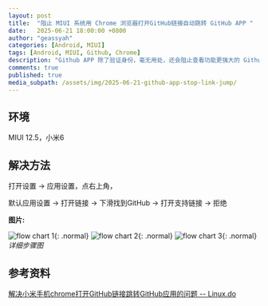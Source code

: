 ```yaml
---
layout: post
title:  "阻止 MIUI 系统用 Chrome 浏览器打开GitHub链接自动跳转 GitHub APP "
date:   2025-06-21 18:00:00 +0800
author: "geassyah"
categories: [Android, MIUI]
tags: [Android, MIUI, Github, Chrome]
description: "Github APP 除了验证身份，毫无用处，还会阻止查看功能更强大的 Github 网页页面，必须解决这个问题"
comments: true
published: true
media_subpath: /assets/img/2025-06-21-github-app-stop-link-jump/
---
```


## 环境

MIUI 12.5，小米6

## 解决方法

打开设置 -> 应用设置，点右上角， 

默认应用设置 -> 打开链接 -> 下滑找到GitHub -> 打开支持链接 -> 拒绝 

**图片:**
<!-- ![flow chart 1](https://raw.githubusercontent.com/geassyah/geassyah.github.io/main/img/step1.png){: .normal}
![flow chart 2](https://raw.githubusercontent.com/geassyah/geassyah.github.io/main/img/step2.png){: .normal}
![flow chart 3](https://raw.githubusercontent.com/geassyah/geassyah.github.io/main/img/step3.png){: .normal} -->

![flow chart 1]([page.media_subpath/]step1.png){: .normal}
![flow chart 2]([page.media_subpath/]step2.png){: .normal}
![flow chart 3]([page.media_subpath/]step3.png){: .normal}
*详细步骤图*

## 参考资料

[解决小米手机chrome打开GitHub链接跳转GitHub应用的问题 -- Linux.do](https://linux.do/t/topic/473297)


